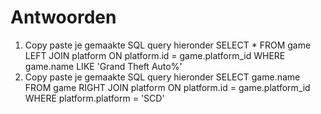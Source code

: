 # Antwoorden

1. Copy paste je gemaakte SQL query hieronder
   SELECT * FROM game LEFT JOIN platform ON platform.id = game.platform_id WHERE game.name LIKE 'Grand Theft Auto%'
2. Copy paste je gemaakte SQL query hieronder
   SELECT game.name FROM game RIGHT JOIN platform ON platform.id = game.platform_id WHERE platform.platform = 'SCD' 
